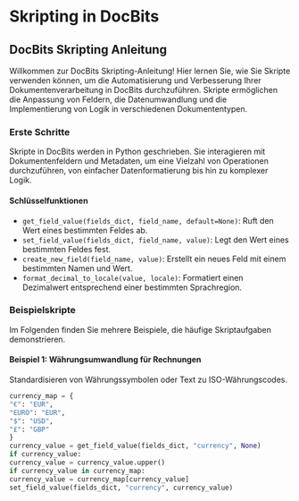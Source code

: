 # Skripting in DocBits

## DocBits Skripting Anleitung

Willkommen zur DocBits Skripting-Anleitung! Hier lernen Sie, wie Sie Skripte verwenden können, um die Automatisierung und Verbesserung Ihrer Dokumentenverarbeitung in DocBits durchzuführen. Skripte ermöglichen die Anpassung von Feldern, die Datenumwandlung und die Implementierung von Logik in verschiedenen Dokumententypen.

### Erste Schritte

Skripte in DocBits werden in Python geschrieben. Sie interagieren mit Dokumentenfeldern und Metadaten, um eine Vielzahl von Operationen durchzuführen, von einfacher Datenformatierung bis hin zu komplexer Logik.

#### Schlüsselfunktionen

* `get_field_value(fields_dict, field_name, default=None)`: Ruft den Wert eines bestimmten Feldes ab.
* `set_field_value(fields_dict, field_name, value)`: Legt den Wert eines bestimmten Feldes fest.
* `create_new_field(field_name, value)`: Erstellt ein neues Feld mit einem bestimmten Namen und Wert.
* `format_decimal_to_locale(value, locale)`: Formatiert einen Dezimalwert entsprechend einer bestimmten Sprachregion.

### Beispielskripte

Im Folgenden finden Sie mehrere Beispiele, die häufige Skriptaufgaben demonstrieren.

#### Beispiel 1: Währungsumwandlung für Rechnungen

Standardisieren von Währungssymbolen oder Text zu ISO-Währungscodes.
```python
currency_map = {
"€": "EUR",
"EURO": "EUR",
"$": "USD",
"£": "GBP"
}
currency_value = get_field_value(fields_dict, "currency", None)
if currency_value:
currency_value = currency_value.upper()
if currency_value in currency_map:
currency_value = currency_map[currency_value]
set_field_value(fields_dict, "currency", currency_value)
```

